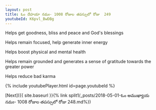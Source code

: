 ```yaml
---
layout: post
title: ఓం దేహయా నమః- 1008 రోజుల తపస్సులో రోజు  249
youtubeId: K6pvl_BwDBg
---
```

 
 
Helps get goodness, bliss and peace and God's blessings
 
Helps remain focused, help generate inner energy 
 
Helps boost physical and mental health 
 
Helps remain grounded and generates a sense of gratitude towards the greater power 
 
Helps reduce bad karma
 
 
 
 


{% include youtubePlayer.html id=page.youtubeId %}
 
[Next]({{ site.baseurl }}{% link  split1/_posts/2018-05-01-ఓం అముఖ్యాయ నమః- 1008 రోజుల తపస్సులో రోజు  248.md%})
 
